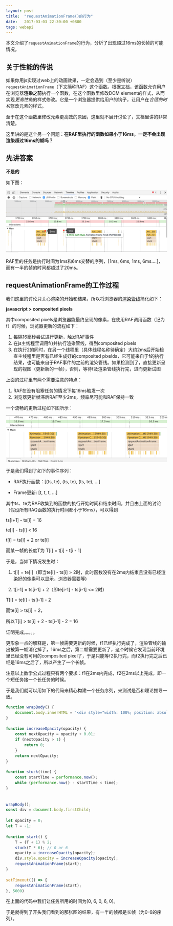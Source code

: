 ```yaml
---
layout: post
title:  "requestAnimationFrame()的行为"
date:   2017-03-03 22:30:00 +0800
tags: webapi
---
```


本文介绍了`requestAnimationFrame`的行为，分析了出现超过16ms的长帧的可能情况。

## 关于性能的传说

如果你用js实现过web上的动画效果，一定会遇到（至少是听说）`requestAnimationFrame`（下文简称RAF）这个函数。根据[文档](https://developer.mozilla.org/en-US/docs/Web/API/window/requestAnimationFrame)，该函数允许用户在浏览器**渲染之前**执行一个函数，在这个函数里修改DOM element的样式，从而实现*更高性能*的样式修改。它是一个浏览器提供给用户的钩子，让用户在*合适的时机*修改元素的样式。

至于在这个函数里修改元素更高效的原因，这里就不展开讨论了，文档里讲的非常清楚。

这里讲的是这个另一个问题：**在RAF里执行的函数如果小于16ms，一定不会出现渲染超过16ms的帧吗？**

## 先讲答案

**不是的**

如下图：

![result](https://raw.githubusercontent.com/michael8090/michael8090.github.io/master/assets/result.png)

RAF里的任务是执行时间为1ms和6ms交替的序列，[1ms, 6ms, 1ms, 6ms....]，而有一半的帧的时间都超过了20ms。

## requestAnimationFrame的工作过程

我们这里的讨论只关心渲染的开始和结果，所以将浏览器的[渲染管线](https://developers.google.com/web/fundamentals/performance/rendering/)简化如下：

**javascript > composited pixels**

其中composited pixels是浏览器能最终呈现的像素，在使用RAF调用函数（记为f）的时候，浏览器更新的流程如下：

1. 每隔16毫秒尝试进行更新，触发RAF事件
2. 在js主线程里调用f()并执行渲染管线，得到composited pixels
3. 在执行2的同时，在另一个线程里（具体线程名称待确定）大约2ms后开始检查主线程里是否有已经生成好的composited pixelds，它可能来自于f的执行结果，也可能来自于RAF事件的之前的渲染管线。如果检测到了，直接更新呈现的视图（更新新的一帧），否则，等待f及渲染管线执行完，进而更新试图

上面的过程里有两个需要注意的特点：
1. RAF在没有阻塞任务的情况下每16ms触发一次
2. 浏览器更新帧滞后RAF至少2ms，频率尽可能和RAF保持一致

一个流畅的更新过程如下图所示：

![pipeline](https://raw.githubusercontent.com/michael8090/michael8090.github.io/master/assets/60.png)

于是我们得到了如下的事件序列：

* RAF执行函数：[(ts, te), (ts, te), (ts, te), ...]

* Frame更新: [t, t, t, ...]

其中ts、te为RAF收集到的函数的执行开始时间和结束时间，并且由上面的讨论（假设所有RAQ函数的执行时间都小于16ms），可以得到

ts[i+1] - ts[i] = 16

te[i] - ts[i] < 16

t[i] = ts[i] + 2 or te[i]

而某一帧的长度T为
T[i] = t[i] - t[i - 1]

于是，当如下情况发生时：

1. t[i] = te[i]（即当te[i] - ts[i] > 2时，此时函数没有在2ms内结束且没有已经渲染好的像素可以显示，浏览器需要等)

2. t[i-1] = ts[i-1] + 2（即te[i-1] - ts[i-1] <= 2时）

T[i] = te[i] - ts[i-1] - 2

而te[i] > ts[i] + 2，

所以T[i] > ts[i] + 2 - ts[i-1] - 2 = 16

证明完成。。。。。

更形象一点的解释是，第一帧需要更新的时候，f1已经执行完成了，渲染管线的输出被第一帧消化掉了，16ms之后，第二帧需要更新了，这个时候它发现当前环境里已经没有可用的composited pixel了，于是只能等f2执行完，而f2执行完之后已经是16ms之后了，所以产生了一个长帧。

注意以上数学公式过程只有两个要求：f1在2ms内完成，f2在2ms以上完成，即一个短任务接一个长任务的时候。

于是我们就可以用如下的代码来精心构建一个任务序列，来测试是否和理论推导一致。

```js
function wrapBody() {
    document.body.innerHTML = '<div style="width: 100%; position: absolute; height: 100%; background: yellow"></div>'
}

function increaseOpacity(opacity) {
    const nextOpacity = opacity + 0.01;
    if (nextOpacity > 1) {
        return 0;
    }
    return nextOpacity;
}

function stuck(time) {
    const startTime = performance.now();    
    while (performance.now() - startTime < time);
}


wrapBody();
const div = document.body.firstChild;

let opacity = 0;
let T = -1;

function start() {
    T = (T + 1) % 2;
    stuck(T * 6); // 0 or 6
    opacity = increaseOpacity(opacity);
    div.style.opacity = increaseOpacity(opacity);
    requestAnimationFrame(start);
}

setTimeout(() => {
    requestAnimationFrame(start);
}, 5000)

```

在上面的代码中我们让任务所用的时间为[0, 6, 0, 6, 0]。

于是就得到了开头我们看到的那张图的结果，有一半的帧都是长帧（为0-6的序列）。

